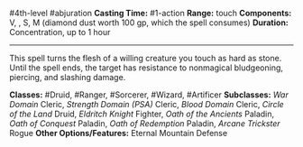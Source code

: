 #4th-level #abjuration
**Casting Time:** #1-action
**Range:** touch
**Components:** V, , S, M (diamond dust worth 100 gp, which the spell consumes)
**Duration:** Concentration, up to 1 hour

---

This spell turns the flesh of a willing creature you touch as hard as stone. Until the spell ends, the target has resistance to nonmagical bludgeoning, piercing, and slashing damage.


**Classes:** #Druid, #Ranger, #Sorcerer, #Wizard, #Artificer
**Subclasses:** *War Domain* Cleric, *Strength Domain (PSA)* Cleric, *Blood Domain* Cleric, *Circle of the Land* Druid, *Eldritch Knight* Fighter, *Oath of the Ancients* Paladin, *Oath of Conquest* Paladin, *Oath of Redemption* Paladin, *Arcane Trickster* Rogue
**Other Options/Features:** Eternal Mountain Defense
